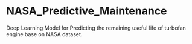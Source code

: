 # NASA_Predictive_Maintenance
Deep Learning Model for Predicting the remaining useful life of turbofan engine base on NASA dataset.
